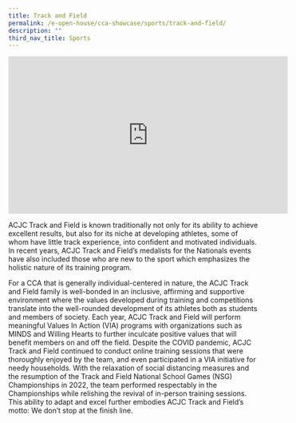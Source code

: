 ```yaml
---
title: Track and Field
permalink: /e-open-house/cca-showcase/sports/track-and-field/
description: ""
third_nav_title: Sports
---
```

<div align="center"><iframe allowfullscreen="" allow="accelerometer; autoplay; clipboard-write; encrypted-media; gyroscope; picture-in-picture; web-share" frameborder="0" title="YouTube video player" src="https://www.youtube.com/embed/0uI6ngImxqc" height="315" width="560"></iframe></div>

ACJC Track and Field is known traditionally not only for its ability to achieve excellent results, but also for its niche at developing athletes, some of whom have little track experience, into confident and motivated individuals. In recent years, ACJC Track and Field’s medalists for the Nationals events have also included those who are new to the sport which emphasizes the holistic nature of its training program.

  

For a CCA that is generally individual-centered in nature, the ACJC Track and Field family is well-bonded in an inclusive, affirming and supportive environment where the values developed during training and competitions translate into the well-rounded development of its athletes both as students and members of society. Each year, ACJC Track and Field will perform meaningful Values In Action (VIA) programs with organizations such as MINDS and Willing Hearts to further inculcate positive values that will benefit members on and off the field. Despite the COVID pandemic, ACJC Track and Field continued to conduct online training sessions that were thoroughly enjoyed by the team, and even participated in a VIA initiative for needy households. With the relaxation of social distancing measures and the resumption of the Track and Field National School Games (NSG) Championships in 2022, the team performed respectably in the Championships while relishing the revival of in-person training sessions. This ability to adapt and excel further embodies ACJC Track and Field’s motto: We don’t stop at the finish line.